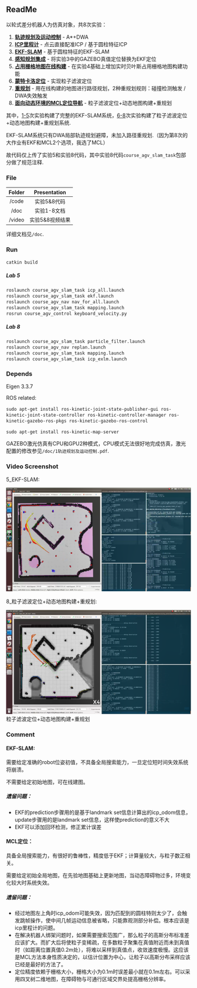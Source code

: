 ## ReadMe

以轮式差分机器人为仿真对象，共8次实验：

1. **<u>轨迹规划及运动控制</u>** - A*+DWA
2. **<u>ICP里程计</u>** - 点云直接配准ICP / 基于圆柱特征ICP
3. **<u>EKF-SLAM</u>** - 基于圆柱特征的EKF-SLAM
4. **<u>感知规划集成</u>** - 将实验3中的GAZEBO真值定位替换为EKF定位
5. **<u>占用栅格地图在线构建</u>** - 在实验4基础上增加实时贝叶斯占用栅格地图构建功能
6. **<u>蒙特卡洛定位</u>** - 实现粒子滤波定位
7. **<u>重规划</u>** - 用在线构建的地图进行路径规划，2种重规划规则：碰撞检测触发 / DWA失效触发
8. **<u>面向动态环境的MCL定位导航</u>** - 粒子滤波定位+动态地图构建+重规划

其中，<u>1-5</u>次实验构建了完整的EKF-SLAM系统，<u>6-8</u>次实验构建了粒子滤波定位+动态地图构建+重规划系统.

EKF-SLAM系统只有DWA局部轨迹规划避障，未加入路径重规划.（因为第8次的大作业有EKF和MCL2个选项，我选了MCL）

故代码仅上传了实验5和实验8代码，其中实验8代码`course_agv_slam_task`包部分做了规范注释.

### File

| Folder |  Presentation   |
| :----: | :-------------: |
| /code  |   实验5&8代码   |
|  /doc  |   实验1-8文档   |
| /video | 实验5&8视频结果 |

详细文档见`/doc`.

### Run

```
catkin build
```

##### Lab 5

```
roslaunch course_agv_slam_task icp_all.launch
roslaunch course_agv_slam_task ekf.launch
roslaunch course_agv_nav nav_for_all.launch
roslaunch course_agv_slam_task mapping.launch
rosrun course_agv_control keyboard_velocity.py
```

##### Lab 8

```
roslaunch course_agv_slam_task particle_filter.launch
roslaunch course_agv_nav replan.launch
roslaunch course_agv_slam_task mapping.launch
roslaunch course_agv_slam_task icp_exlm.launch
```

### Depends

Eigen 3.3.7

ROS related:

```
sudo apt-get install ros-kinetic-joint-state-publisher-gui ros-kinetic-joint-state-controller ros-kinetic-controller-manager ros-kinetic-gazebo-ros-pkgs ros-kinetic-gazebo-ros-control 
```

```
sudo apt-get install ros-kinetic-map-server
```

GAZEBO激光仿真有CPU和GPU2种模式，CPU模式无法很好地完成仿真，激光配置的修改参见`/doc/1轨迹规划及运动控制.pdf`.

### Video Screenshot

5_EKF-SLAM:

<img src="./doc/img/5_EKFSLAM.png">

8_粒子滤波定位+动态地图构建+重规划:

<img src="./doc/img/8_PF.png">粒子滤波定位+动态地图构建+重规划

### Comment

#### EKF-SLAM:

需要给定准确的robot位姿初值，不具备全局搜索能力，一旦定位短时间失效系统将崩溃。

不需要给定初始地图，可在线建图。

##### 遗留问题：

- EKF的prediction步骤用的是基于landmark set信息计算出的icp_odom信息，update步骤用的是landmark set信息，这样使prediction的意义不大
- EKF可以添加回环检测，修正累计误差

#### MCL定位：

具备全局搜索能力，有很好的鲁棒性，精度低于EKF；计算量较大，与粒子数正相关。

需要给定初始全局地图，在先验地图基础上更新地图，当动态障碍物过多，环境变化较大时系统失效。

##### 遗留问题：

- 经过地图左上角时icp_odom可能失效，因为匹配到的圆柱特则太少了，会触发跳帧操作，使中间几帧运动信息被省略，只能靠观测部分补偿。根本应该是icp里程计的问题。
- 在解决机器人绑架问题时，如果需要搜索范围广，那么粒子的高斯分布标准差应该扩大。而扩大后将使粒子变稀疏，在多数粒子聚集在真值附近而未到真值时（如距离位置真值0.2m处），将难以采样到真值点，收敛速度极慢。这应该是MCL方法本身性质决定的，以估计位置为中心，让粒子以高斯分布采样应该已经是最好的方法了。
- 定位精度依赖于栅格大小，栅格大小为0.1m时误差最小就在0.1m左右。可以采用四叉树二维地图，在障碍物与可通行区域交界处提高栅格分辨率。

